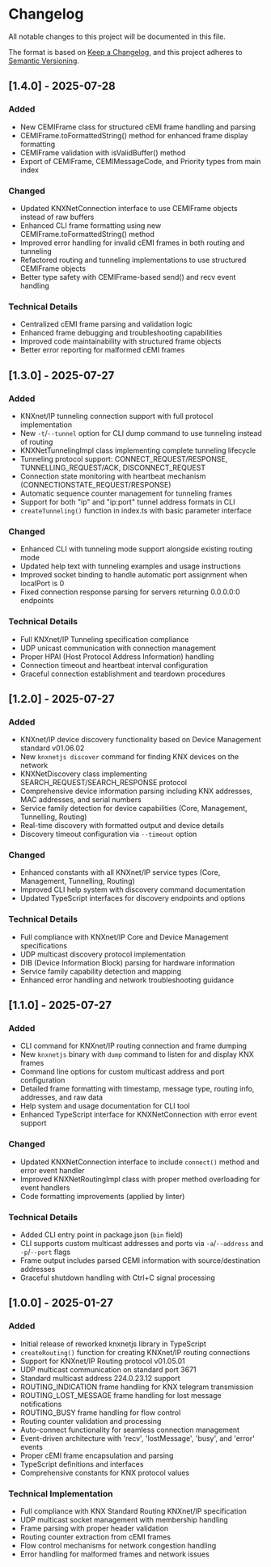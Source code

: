 # Changelog

All notable changes to this project will be documented in this file.

The format is based on [Keep a Changelog](https://keepachangelog.com/en/1.0.0/),
and this project adheres to [Semantic Versioning](https://semver.org/spec/v2.0.0.html).

## [1.4.0] - 2025-07-28

### Added
- New CEMIFrame class for structured cEMI frame handling and parsing
- CEMIFrame.toFormattedString() method for enhanced frame display formatting
- CEMIFrame validation with isValidBuffer() method
- Export of CEMIFrame, CEMIMessageCode, and Priority types from main index

### Changed
- Updated KNXNetConnection interface to use CEMIFrame objects instead of raw buffers
- Enhanced CLI frame formatting using new CEMIFrame.toFormattedString() method
- Improved error handling for invalid cEMI frames in both routing and tunneling
- Refactored routing and tunneling implementations to use structured CEMIFrame objects
- Better type safety with CEMIFrame-based send() and recv event handling

### Technical Details
- Centralized cEMI frame parsing and validation logic
- Enhanced frame debugging and troubleshooting capabilities
- Improved code maintainability with structured frame objects
- Better error reporting for malformed cEMI frames

## [1.3.0] - 2025-07-27

### Added
- KNXnet/IP tunneling connection support with full protocol implementation
- New `-t`/`--tunnel` option for CLI dump command to use tunneling instead of routing
- KNXNetTunnelingImpl class implementing complete tunneling lifecycle
- Tunneling protocol support: CONNECT_REQUEST/RESPONSE, TUNNELLING_REQUEST/ACK, DISCONNECT_REQUEST
- Connection state monitoring with heartbeat mechanism (CONNECTIONSTATE_REQUEST/RESPONSE)
- Automatic sequence counter management for tunneling frames
- Support for both "ip" and "ip:port" tunnel address formats in CLI
- `createTunneling()` function in index.ts with basic parameter interface

### Changed
- Enhanced CLI with tunneling mode support alongside existing routing mode
- Updated help text with tunneling examples and usage instructions
- Improved socket binding to handle automatic port assignment when localPort is 0
- Fixed connection response parsing for servers returning 0.0.0.0:0 endpoints

### Technical Details
- Full KNXnet/IP Tunneling specification compliance
- UDP unicast communication with connection management
- Proper HPAI (Host Protocol Address Information) handling
- Connection timeout and heartbeat interval configuration
- Graceful connection establishment and teardown procedures

## [1.2.0] - 2025-07-27

### Added
- KNXnet/IP device discovery functionality based on Device Management standard v01.06.02
- New `knxnetjs discover` command for finding KNX devices on the network
- KNXNetDiscovery class implementing SEARCH_REQUEST/SEARCH_RESPONSE protocol
- Comprehensive device information parsing including KNX addresses, MAC addresses, and serial numbers
- Service family detection for device capabilities (Core, Management, Tunnelling, Routing)
- Real-time discovery with formatted output and device details
- Discovery timeout configuration via `--timeout` option

### Changed
- Enhanced constants with all KNXnet/IP service types (Core, Management, Tunnelling, Routing)
- Improved CLI help system with discovery command documentation
- Updated TypeScript interfaces for discovery endpoints and options

### Technical Details
- Full compliance with KNXnet/IP Core and Device Management specifications
- UDP multicast discovery protocol implementation
- DIB (Device Information Block) parsing for hardware information
- Service family capability detection and mapping
- Enhanced error handling and network troubleshooting guidance

## [1.1.0] - 2025-07-27

### Added
- CLI command for KNXnet/IP routing connection and frame dumping
- New `knxnetjs` binary with `dump` command to listen for and display KNX frames
- Command line options for custom multicast address and port configuration
- Detailed frame formatting with timestamp, message type, routing info, addresses, and raw data
- Help system and usage documentation for CLI tool
- Enhanced TypeScript interface for KNXNetConnection with error event support

### Changed
- Updated KNXNetConnection interface to include `connect()` method and error event handler
- Improved KNXNetRoutingImpl class with proper method overloading for event handlers
- Code formatting improvements (applied by linter)

### Technical Details
- Added CLI entry point in package.json (`bin` field)
- CLI supports custom multicast addresses and ports via `-a`/`--address` and `-p`/`--port` flags
- Frame output includes parsed CEMI information with source/destination addresses
- Graceful shutdown handling with Ctrl+C signal processing

## [1.0.0] - 2025-01-27

### Added

- Initial release of reworked knxnetjs library in TypeScript
- `createRouting()` function for creating KNXnet/IP routing connections
- Support for KNXnet/IP Routing protocol v01.05.01
- UDP multicast communication on standard port 3671
- Standard multicast address 224.0.23.12 support
- ROUTING_INDICATION frame handling for KNX telegram transmission
- ROUTING_LOST_MESSAGE frame handling for lost message notifications
- ROUTING_BUSY frame handling for flow control
- Routing counter validation and processing
- Auto-connect functionality for seamless connection management
- Event-driven architecture with 'recv', 'lostMessage', 'busy', and 'error' events
- Proper cEMI frame encapsulation and parsing
- TypeScript definitions and interfaces
- Comprehensive constants for KNX protocol values

### Technical Implementation

- Full compliance with KNX Standard Routing KNXnet/IP specification
- UDP multicast socket management with membership handling
- Frame parsing with proper header validation
- Routing counter extraction from cEMI frames
- Flow control mechanisms for network congestion handling
- Error handling for malformed frames and network issues